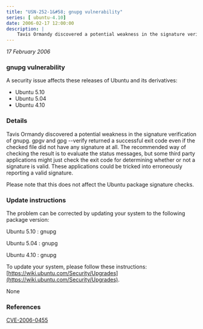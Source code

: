 ```yaml
---
title: "USN-252-1&#58; gnupg vulnerability"
series: [ ubuntu-4.10]
date: 2006-02-17 12:00:00
description: |
    Tavis Ormandy discovered a potential weakness in the signature verification of gnupg. gpgv and gpg --verify returned a successful exit code even if the checked file did not have any signature at all. The recommended way of checking the result is to evaluate the status messages, but some third party applications might just check the exit code for determining whether or not a signature is valid. These applications could be tricked into erroneously reporting a valid signature.
--- 
```

 
 

*17 February 2006*

### gnupg vulnerability

A security issue affects these releases of Ubuntu and its derivatives:

* Ubuntu 5.10
* Ubuntu 5.04
* Ubuntu 4.10

### Details

Tavis Ormandy discovered a potential weakness in the signature verification of gnupg. gpgv and gpg --verify returned a successful exit code even if the checked file did not have any signature at all. The recommended way of checking the result is to evaluate the status messages, but some third party applications might just check the exit code for determining whether or not a signature is valid. These applications could be tricked into erroneously reporting a valid signature.

Please note that this does not affect the Ubuntu package signature checks.

### Update instructions

The problem can be corrected by updating your system to the following package version:

Ubuntu 5.10
 : gnupg 

Ubuntu 5.04
 : gnupg 

Ubuntu 4.10
 : gnupg 

To update your system, please follow these instructions: [https://wiki.ubuntu.com/Security/Upgrades](https://wiki.ubuntu.com/Security/Upgrades).

None

### References

 
 [CVE-2006-0455](http://people.ubuntu.com/~ubuntu-security/cve/CVE-2006-0455)
 

